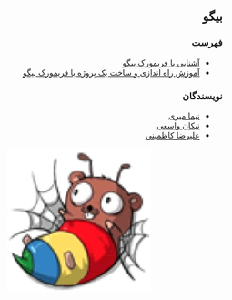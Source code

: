 <div dir="rtl">

## بیگو


### فهرست
 - [آشنایی با فریمورک بیگو]()
 - [آموزش راه اندازی و ساخت یک پروژه با فریمورک بیگو]()

### نویسندگان

 - [نیما میری](https://github.com/NimaEnigma)
 - [نیکان واسعی](https://github.com/NikanV)
 - [علیرضا کاظمینی]()

<p align=center><img src="./src/images/logo.png" width=50% height=50% /></p>







</div>